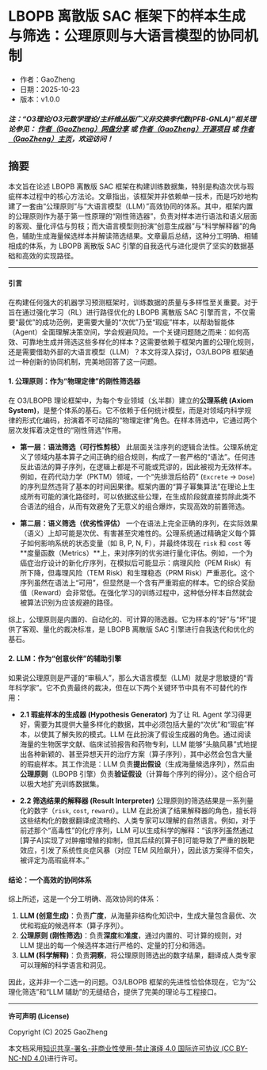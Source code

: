 # LBOPB 离散版 SAC 框架下的样本生成与筛选：公理原则与大语言模型的协同机制

- 作者：GaoZheng
- 日期：2025-10-23
- 版本：v1.0.0

#### ***注：“O3理论/O3元数学理论/主纤维丛版广义非交换李代数(PFB-GNLA)”相关理论参见： [作者（GaoZheng）网盘分享](https://drive.google.com/drive/folders/1lrgVtvhEq8cNal0Aa0AjeCNQaRA8WERu?usp=sharing) 或 [作者（GaoZheng）开源项目](https://github.com/CTaiDeng/open_meta_mathematical_theory) 或 [作者（GaoZheng）主页](https://mymetamathematics.blogspot.com)，欢迎访问！***

## 摘要
本文旨在论述 LBOPB 离散版 SAC 框架在构建训练数据集，特别是构造次优与瑕疵样本过程中的核心方法论。文章指出，该框架并非依赖单一技术，而是巧妙地构建了一套由“公理原则”与“大语言模型（LLM）”高效协同的体系。其中，框架内置的公理原则作为基于第一性原理的“刚性筛选器”，负责对样本进行语法和语义层面的客观、量化评估与剪枝；而大语言模型则扮演“创意生成器”与“科学解释器”的角色，辅助生成海量候选样本并解读筛选结果。文章最后总结，这种分工明确、相辅相成的体系，为 LBOPB 离散版 SAC 引擎的自我迭代与进化提供了坚实的数据基础和高效的实现路径。

---

#### **引言**

在构建任何强大的机器学习预测框架时，训练数据的质量与多样性至关重要。对于旨在通过强化学习（RL）进行路径优化的 LBOPB 离散版 SAC 引擎而言，不仅需要“最优”的成功范例，更需要大量的“次优”乃至“瑕疵”样本，以帮助智能体（Agent）全面理解决策空间，学会规避风险。一个关键问题随之而来：如何高效、可靠地生成并筛选这些多样化的样本？这需要依赖于框架内置的公理化规则，还是需要借助外部的大语言模型（LLM）？本文将深入探讨，O3/LBOPB 框架通过一种创新的协同机制，完美地回答了这一问题。

#### **1. 公理原则：作为“物理定律”的刚性筛选器**

在 O3/LBOPB 理论框架中，为每个专业领域（幺半群）建立的**公理系统 (Axiom System)**，是整个体系的基石。它不依赖于任何统计模型，而是对领域内科学规律的形式化编码，扮演着不可动摇的“物理定律”角色。在样本筛选中，它通过两个层次发挥着决定性的“刚性筛选”作用。

* **第一层：语法筛选（可行性剪枝）**
    此层面关注序列的逻辑合法性。公理系统定义了领域内基本算子之间正确的组合规则，构成了一套严格的“语法”。任何违反此语法的算子序列，在逻辑上都是不可能或荒谬的，因此被视为无效样本。例如，在药代动力学（PKTM）领域，一个“先排泄后给药” (`Excrete` → `Dose`) 的序列显然违背了基本的时间因果律。框架内置的“算子幂集算法”在理论上生成所有可能的演化路径时，可以依据这些公理，在生成阶段就直接剪除此类不合语法的组合，从而有效避免了无意义的组合爆炸，实现高效的前置筛选。

* **第二层：语义筛选（优劣性评估）**
    一个在语法上完全正确的序列，在实际效果（语义）上却可能是次优、有害甚至灾难性的。公理系统通过精确定义每个算子如何影响系统的状态变量（如 B, P, N, F），并最终体现在 `risk` 和 `cost` 等**度量函数（Metrics）**上，来对序列的优劣进行量化评估。例如，一个为癌症治疗设计的新化疗序列，在模拟后可能显示：病理风险（PEM Risk）有所下降，但毒理风险（TEM Risk）和生理稳态（PRM Risk）严重恶化。这个序列虽然在语法上“可用”，但显然是一个含有严重瑕疵的样本。它的综合奖励值（Reward）会非常低。在强化学习的训练过程中，这种低分样本自然就会被算法识别为应该规避的路径。

综上，公理原则是内置的、自动化的、可计算的筛选器。它为样本的“好”与“坏”提供了客观、量化的裁决标准，是 LBOPB 离散版 SAC 引擎进行自我迭代和优化的基石。

#### **2. LLM：作为“创意伙伴”的辅助引擎**

如果说公理原则是严谨的“审稿人”，那么大语言模型（LLM）就是才思敏捷的“青年科学家”。它不负责最终的裁决，但在以下两个关键环节中具有不可替代的作用：

* **2.1 瑕疵样本的生成器 (Hypothesis Generator)**
    为了让 RL Agent 学习得更好，需要为其提供大量多样化的数据，其中必须包括大量的“次优”和“瑕疵”样本，以使其了解失败的模式。LLM 在此扮演了假设生成器的角色。通过阅读海量的生物医学文献、临床试验报告和药物专利，LLM 能够“头脑风暴”式地提出各种新颖的、甚至异想天开的治疗方案（算子序列），其中必然会包含大量的瑕疵样本。其工作流是：LLM 负责**提出假设**（生成海量候选序列），然后由**公理原则**（LBOPB 引擎）负责**验证假设**（计算每个序列的得分）。这个组合可以极大地扩充训练数据集。

* **2.2 筛选结果的解释器 (Result Interpreter)**
    公理原则的筛选结果是一系列量化的数字（`risk`, `cost`, `reward`）。LLM 在此扮演了结果解释器的角色，擅长将这些结构化的数据翻译成流畅的、人类专家可以理解的自然语言。例如，对于前述那个“高毒性”的化疗序列，LLM 可以生成科学的解释：“该序列虽然通过[算子A]实现了对肿瘤增殖的抑制，但其后续的[算子B]可能导致了严重的脱靶效应，引发了系统性炎症风暴（对应 TEM 风险飙升），因此该方案得不偿失，被评定为高瑕疵样本。”

#### **结论：一个高效的协同体系**

综上所述，这是一个分工明确、高效协同的体系：

1.  **LLM (创意生成)**：负责**广度**，从海量非结构化知识中，生成大量包含最优、次优和瑕疵的候选样本（算子序列）。
2.  **公理原则 (刚性筛选)**：负责**深度**和**准度**，通过内置的、可计算的规则，对 LLM 提出的每一个候选样本进行严格的、定量的打分和筛选。
3.  **LLM (科学解释)**：负责**洞察**，将公理原则筛选出的数字结果，翻译成人类专家可以理解的科学语言和洞见。

因此，这并非一个二选一的问题。O3/LBOPB 框架的先进性恰恰体现在，它为“公理化筛选”和“LLM 辅助”的无缝结合，提供了完美的理论与工程接口。

---

**许可声明 (License)**

Copyright (C) 2025 GaoZheng

本文档采用[知识共享-署名-非商业性使用-禁止演绎 4.0 国际许可协议 (CC BY-NC-ND 4.0)](https://creativecommons.org/licenses/by-nc-nd/4.0/deed.zh-Hans)进行许可。


